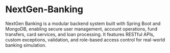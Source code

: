 # NextGen-Banking
NextGen Banking is a modular backend system built with Spring Boot and MongoDB, enabling secure user management, account operations, fund transfers, card services, and loan processing. It features RESTful APIs, custom exceptions, validation, and role-based access control for real-world banking simulation.
